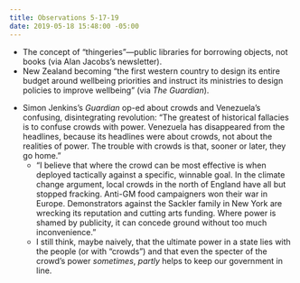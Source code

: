 ```yaml
---
title: Observations 5-17-19
date: 2019-05-18 15:48:00 -05:00
---
```


* The concept of “thingeries”—public libraries for borrowing objects, not books (via Alan Jacobs’s newsletter).
* New Zealand becoming “the first western country to design its entire budget around wellbeing priorities and instruct its ministries to design policies to improve wellbeing” (via *The Guardian*).
- Simon Jenkins’s *Guardian* op-ed about crowds and Venezuela’s confusing, disintegrating revolution: “The greatest of historical fallacies is to confuse crowds with power. Venezuela has disappeared from the headlines, because its headlines were about crowds, not about the realities of power. The trouble with crowds is that, sooner or later, they go home.”
	- “I believe that where the crowd can be most effective is when deployed tactically against a specific, winnable goal. In the climate change argument, local crowds in the north of England have all but stopped fracking. Anti-GM food campaigners won their war in Europe. Demonstrators against the Sackler family in New York are wrecking its reputation and cutting arts funding. Where power is shamed by publicity, it can concede ground without too much inconvenience.”
	- I still think, maybe naively, that the ultimate power in a state lies with the people (or with “crowds”) and that even the specter of the crowd’s power *sometimes*, *partly* helps to keep our government in line.